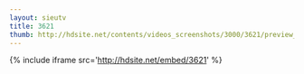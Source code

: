 ```yaml
---
layout: sieutv
title: 3621
thumb: http://hdsite.net/contents/videos_screenshots/3000/3621/preview_360p.mp4.jpg
---
```

{% include iframe src='http://hdsite.net/embed/3621' %}
 
